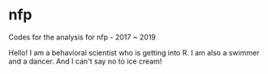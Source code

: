 # nfp
Codes for the analysis for nfp - 2017 ~ 2019

Hello!
I am a behavioral scientist who is getting into R. I am also a swimmer and a dancer. And I can't say no to ice cream! 
